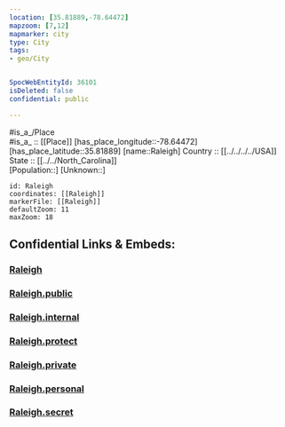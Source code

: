 ```yaml
---
location: [35.81889,-78.64472] 
mapzoom: [7,12] 
mapmarker: city 
type: City
tags:
- geo/City


SpocWebEntityId: 36101
isDeleted: false
confidential: public

---
```

#is_a_/Place  
#is_a_ :: [[Place]] 
[has_place_longitude::-78.64472] 
[has_place_latitude::35.81889] 
[name::Raleigh] 
Country :: [[../../../../USA]]  
State :: [[../../North_Carolina]]  
[Population::] 
[Unknown::] 


```leaflet
id: Raleigh
coordinates: [[Raleigh]] 
markerFile: [[Raleigh]] 
defaultZoom: 11 
maxZoom: 18
```


## Confidential Links & Embeds: 

### [Raleigh](/_Standards/Earth/Continent/America~North/USA/USA~Eastern/North_Carolina/counties~North_Carolina/Wake,County/cities~Wake/Raleigh.md) 

### [Raleigh.public](/_public/Earth/Continent/America~North/USA/USA~Eastern/North_Carolina/counties~North_Carolina/Wake,County/cities~Wake/Raleigh.public.md) 

### [Raleigh.internal](/_internal/Earth/Continent/America~North/USA/USA~Eastern/North_Carolina/counties~North_Carolina/Wake,County/cities~Wake/Raleigh.internal.md) 

### [Raleigh.protect](/_protect/Earth/Continent/America~North/USA/USA~Eastern/North_Carolina/counties~North_Carolina/Wake,County/cities~Wake/Raleigh.protect.md) 

### [Raleigh.private](/_private/Earth/Continent/America~North/USA/USA~Eastern/North_Carolina/counties~North_Carolina/Wake,County/cities~Wake/Raleigh.private.md) 

### [Raleigh.personal](/_personal/Earth/Continent/America~North/USA/USA~Eastern/North_Carolina/counties~North_Carolina/Wake,County/cities~Wake/Raleigh.personal.md) 

### [Raleigh.secret](/_secret/Earth/Continent/America~North/USA/USA~Eastern/North_Carolina/counties~North_Carolina/Wake,County/cities~Wake/Raleigh.secret.md)

